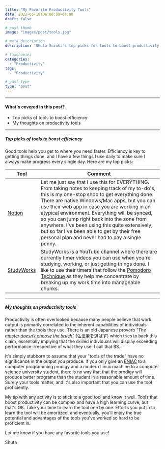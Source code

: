 ```yaml
---
title: "My Favorite Productivity Tools"
date: 2022-05-18T06:00:00-04:00
draft: false

# post thumb
image: "images/post/tools.jpg"

# meta description
description: "Shuta Suzuki's top picks for tools to boost productivity."

# taxonomies
categories:
  - "Productivity"
tags:
  - "Productivity"

# post type
type: "post"
---
```


<hr>

#### What's covered in this post?

* Top picks of tools to boost efficiency
* My thoughts on productivity tools

<hr>

##### Top picks of tools to boost efficiency

Good tools help you get to where you need faster. Efficiency is key to getting things done, and I have a few things I use daily to make sure I always make progress every single day. Here are my top picks:

**Tool** | **Comment**
-- | --
[Notion](https://www.notion.so/) | Let me just say that I use this for EVERYTHING. From taking notes to keeping track of my to-do's, this is my one-stop shop to get everything done. There are native Windows/Mac apps, but you can use their web app in case you are working in an atypical environment. Everything will be synced, so you can jump right back into the zone from anywhere. I've been using this quite extensively, but so far I've been able to get by their free personal plan and never had to pay a single penny.
[StudyWorks](https://www.youtube.com/channel/UClfss8GiZToQOdMREVllr_w) | StudyWorks is a YouTube channel where there are currently timer videos you can use when you're studying, working, or just getting things done. I like to use their timers that follow the [Pomodoro Technique](https://todoist.com/productivity-methods/pomodoro-technique) as they help me concentrate by breaking up my work time into manageable chunks.

<hr>

##### My thoughts on productivity tools

Productivity is often overlooked because many people believe that work output is primarily correlated to the inherent capabilities of individuals rather than the tools they use. There is an old Japanese proverb *["The master doesn't choose the brush"](https://landofnu.com/2014/06/09/kuukai-revisited/)* (弘法筆を選ばず) which tries to back this claim, essentially implying that the skilled individuals will display exceeding performance irrespective of what they use. I call that BS.

It's simply stubborn to assume that your "tools of the trade" have no significance in the output you produce. If you only give an [ENIAC](https://en.wikipedia.org/wiki/ENIAC) to a computer programming prodigy and a modern Linux machine to a computer science university student, there is no way that that the prodigy will produce better programs than the student in a reasonable amount of time. Surely your tools matter, and it's also important that you can use the tool proficiently.

My tip with any activity is to stick to a good tool and know it well. Tools that boost productivity can be complex and have a high learning curve, but that's OK. Take your time to learn the tool one by one. Efforts you put in to learn the tool will be amortized, and eventually, you'll enjoy the true potential and advantages of the tools you've worked so hard to be proficient in.

Let me know if you have any favorite tools you use!

Shuta